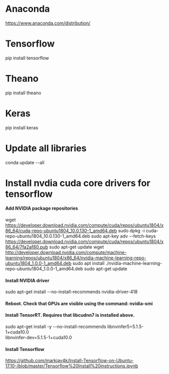 # Anaconda
https://www.anaconda.com/distribution/

# Tensorflow
pip install tensorflow

# Theano 
pip install theano

# Keras 
pip install keras

# Update all libraries
conda update --all

# Install nvdia cuda core drivers for tensorflow
#### Add NVIDIA package repositories
wget https://developer.download.nvidia.com/compute/cuda/repos/ubuntu1804/x86_64/cuda-repo-ubuntu1804_10.0.130-1_amd64.deb
sudo dpkg -i cuda-repo-ubuntu1804_10.0.130-1_amd64.deb
sudo apt-key adv --fetch-keys https://developer.download.nvidia.com/compute/cuda/repos/ubuntu1804/x86_64/7fa2af80.pub
sudo apt-get update
wget http://developer.download.nvidia.com/compute/machine-learning/repos/ubuntu1804/x86_64/nvidia-machine-learning-repo-ubuntu1804_1.0.0-1_amd64.deb
sudo apt install ./nvidia-machine-learning-repo-ubuntu1804_1.0.0-1_amd64.deb
sudo apt-get update

#### Install NVIDIA driver
sudo apt-get install --no-install-recommends nvidia-driver-418
#### Reboot. Check that GPUs are visible using the command: nvidia-smi

#### Install TensorRT. Requires that libcudnn7 is installed above.
sudo apt-get install -y --no-install-recommends libnvinfer5=5.1.5-1+cuda10.0 \
    libnvinfer-dev=5.1.5-1+cuda10.0

#### Install Tensorflow
https://github.com/markjay4k/Install-Tensorflow-on-Ubuntu-17.10-/blob/master/Tensorflow%20Install%20instructions.ipynb
